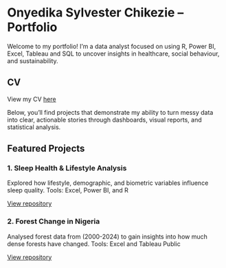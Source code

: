 # Onyedika Sylvester Chikezie – Portfolio

Welcome to my portfolio!
I’m a data analyst focused on using R, Power BI, Excel, Tableau and SQL to uncover insights in healthcare, social behaviour, and sustainability.

## CV
View my CV [here](https://drive.google.com/file/d/1YeYBd1-JjrE16faOudSCrrEPQXZaD1Uv/view?usp=drive_link)

Below, you’ll find projects that demonstrate my ability to turn messy data into clear, actionable stories through dashboards, visual reports, and statistical analysis.

## Featured Projects

### 1. Sleep Health & Lifestyle Analysis
Explored how lifestyle, demographic, and biometric variables influence sleep quality.
Tools: Excel, Power BI, and R

[View repository](https://github.com/eziesly/sleep-health-and-lifestyle-analysis)

### 2. Forest Change in Nigeria
Analysed forest data from (2000-2024) to gain insights into how much dense forests have changed.
Tools: Excel and Tableau Public

[View repository](https://github.com/eziesly/forest-change-in-nigeria)

